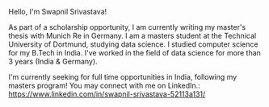 Hello, I'm Swapnil Srivastava!<br />

As part of a scholarship opportunity, I am currently writing my master's thesis with Munich Re in Germany. I am a masters student at the Technical University of Dortmund, studying data science. I studied computer science for my B.Tech in India. I've worked in the field of data science for more than 3 years (India & Germany).<br />

I'm currently seeking for full time opportunities in India, following my masters program! You may connect with me on LinkedIn.: https://www.linkedin.com/in/swapnil-srivastava-52113a131/


<!---
Swapnil-1208/Swapnil-1208 is a ✨ special ✨ repository because its `README.md` (this file) appears on your GitHub profile.
You can click the Preview link to take a look at your changes.
--->
